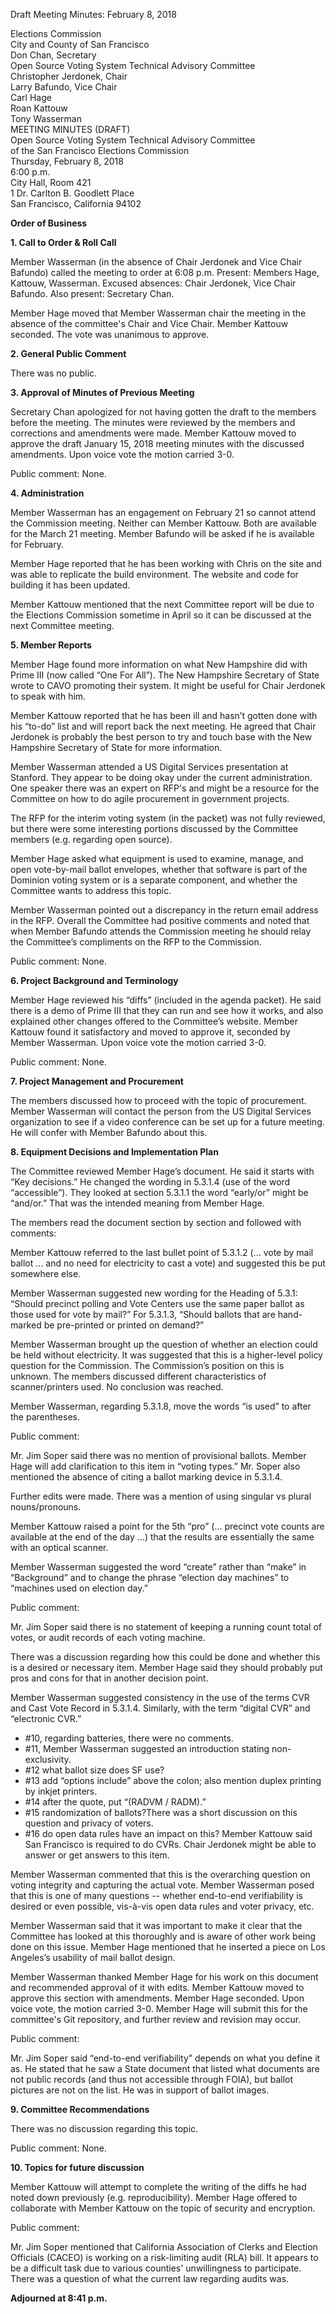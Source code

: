 Draft Meeting Minutes: February 8, 2018


<div id="meeting_header_right" class="headered">
Elections Commission<br>
City and County of San Francisco<br>
Don Chan, Secretary<br>
</div>

<div class="headered">
Open Source Voting System Technical Advisory Committee<br>
Christopher Jerdonek, Chair<br>
Larry Bafundo, Vice Chair<br>
Carl Hage<br>
Roan Kattouw<br>
Tony Wasserman<br>
</div>

<div id="meeting_header_main" class="headered">
MEETING MINUTES (DRAFT)<br>
Open Source Voting System Technical Advisory Committee<br>
of the San Francisco Elections Commission<br>
Thursday, February 8, 2018<br>
6:00 p.m.<br>
City Hall, Room 421<br>
1 Dr. Carlton B. Goodlett Place<br>
San Francisco, California 94102<br>
</div>

**Order of Business**


**1\. Call to Order & Roll Call**

Member Wasserman (in the absence of Chair Jerdonek and Vice Chair Bafundo)
called the meeting to order at 6:08 p.m. Present: Members Hage, Kattouw,
Wasserman. Excused absences: Chair Jerdonek, Vice Chair Bafundo. Also present:
Secretary Chan.

Member Hage moved that Member Wasserman chair the meeting in the absence of
the committee's Chair and Vice Chair. Member Kattouw seconded. The vote was
unanimous to approve.


**2\. General Public Comment**

There was no public.


**3\. Approval of Minutes of Previous Meeting**

Secretary Chan apologized for not having gotten the draft to the members
before the meeting. The minutes were reviewed by the members and corrections
and amendments were made. Member Kattouw moved to approve the draft January
15, 2018 meeting minutes with the discussed amendments. Upon voice vote the
motion carried 3-0.

Public comment: None.


**4\. Administration**

Member Wasserman has an engagement on February 21 so cannot attend the
Commission meeting. Neither can Member Kattouw. Both are available for the
March 21 meeting. Member Bafundo will be asked if he is available for
February.

Member Hage reported that he has been working with Chris on the site and was
able to replicate the build environment. The website and code for building it
has been updated.

Member Kattouw mentioned that the next Committee report will be due to the
Elections Commission sometime in April so it can be discussed at the next
Committee meeting.


**5\. Member Reports**

Member Hage found more information on what New Hampshire did with Prime III
(now called “One For All”). The New Hampshire Secretary of State wrote to
CAVO promoting their system. It might be useful for Chair Jerdonek to speak
with him.

Member Kattouw reported that he has been ill and hasn’t gotten done with his
“to-do” list and will report back the next meeting. He agreed that Chair
Jerdonek is probably the best person to try and touch base with the New
Hampshire Secretary of State for more information.

Member Wasserman attended a US Digital Services presentation at Stanford.
They appear to be doing okay under the current administration. One speaker
there was an expert on RFP's and might be a resource for the Committee on how
to do agile procurement in government projects.

The RFP for the interim voting system (in the packet) was not fully reviewed,
but there were some interesting portions discussed by the Committee members
(e.g. regarding open source).

Member Hage asked what equipment is used to examine, manage, and open
vote-by-mail ballot envelopes, whether that software is part of the Dominion
voting system or is a separate component, and whether the Committee wants to
address this topic.

Member Wasserman pointed out a discrepancy in the return email address in the
RFP. Overall the Committee had positive comments and noted that when Member
Bafundo attends the Commission meeting he should relay the Committee’s
compliments on the RFP to the Commission.

Public comment: None.


**6\. Project Background and Terminology**

Member Hage reviewed his “diffs” (included in the agenda packet). He said
there is a demo of Prime III that they can run and see how it works, and also
explained other changes offered to the Committee’s website. Member Kattouw
found it satisfactory and moved to approve it, seconded by Member Wasserman.
Upon voice vote the motion carried 3-0.

Public comment: None.


**7\. Project Management and Procurement**

The members discussed how to proceed with the topic of procurement. Member
Wasserman will contact the person from the US Digital Services organization
to see if a video conference can be set up for a future meeting. He will
confer with Member Bafundo about this.


**8\. Equipment Decisions and Implementation Plan**

The Committee reviewed Member Hage’s document. He said it starts with “Key
decisions.” He changed the wording in 5.3.1.4 (use of the word “accessible”).
They looked at section 5.3.1.1 the word “early/or” might be “and/or.” That
was the intended meaning from Member Hage.

The members read the document section by section and followed with comments:

Member Kattouw referred to the last bullet point of 5.3.1.2 (... vote by mail
ballot ... and no need for electricity to cast a vote) and suggested this be
put somewhere else.

Member Wasserman suggested new wording for the Heading of 5.3.1: “Should
precinct polling and Vote Centers use the same paper ballot as those used for
vote by mail?” For 5.3.1.3, “Should ballots that are hand-marked be
pre-printed or printed on demand?”

Member Wasserman brought up the question of whether an election could be held
without electricity. It was suggested that this is a higher-level policy
question for the Commission. The Commission’s position on this is unknown.
The members discussed different characteristics of scanner/printers used.
No conclusion was reached.

Member Wasserman, regarding 5.3.1.8, move the words “is used” to after the
parentheses.

Public comment:

Mr. Jim Soper said there was no mention of provisional ballots. Member Hage
will add clarification to this item in “voting types.” Mr. Soper also
mentioned the absence of citing a ballot marking device in 5.3.1.4.

Further edits were made. There was a mention of using singular vs plural
nouns/pronouns.

Member Kattouw raised a point for the 5th “pro” (... precinct vote counts are
available at the end of the day ...) that the results are essentially the
same with an optical scanner.

Member Wasserman suggested the word “create” rather than “make” in
“Background” and to change the phrase “election day machines” to “machines
used on election day.”

Public comment:

Mr. Jim Soper said there is no statement of keeping a running count total of
votes, or audit records of each voting machine.

There was a discussion regarding how this could be done and whether this is a
desired or necessary item. Member Hage said they should probably put pros and
cons for that in another decision point.

Member Wasserman suggested consistency in the use of the terms CVR and Cast
Vote Record in 5.3.1.4. Similarly, with the term “digital CVR” and
“electronic CVR.”

* #10, regarding batteries, there were no comments.
* #11, Member Wasserman suggested an introduction stating non-exclusivity.
* #12 what ballot size does SF use?
* #13 add “options include” above the colon;  also mention duplex printing
  by inkjet printers.
* #14 after the quote, put “(RADVM / RADM).”
* #15 randomization of ballots?There was a short discussion on this question
  and privacy of voters.
* #16 do open data rules have an impact on this? Member Kattouw said San
  Francisco is required to do CVRs. Chair Jerdonek might be able to answer or
  get answers to this item.

Member Wasserman commented that this is the overarching question on voting
integrity and capturing the actual vote. Member Wasserman posed that this is
one of many questions -- whether end-to-end verifiability is desired or even
possible, vis-à-vis open data rules and voter privacy, etc.

Member Wasserman said that it was important to make it clear that the
Committee has looked at this thoroughly and is aware of other work being done
on this issue. Member Hage mentioned that he inserted a piece on Los
Angeles’s usability of mail ballot design.

Member Wasserman thanked Member Hage for his work on this document and
recommended approval of it with edits. Member Kattouw moved to approve this
section with amendments. Member Hage seconded. Upon voice vote, the motion
carried 3-0. Member Hage will submit this for the committee's Git repository,
and further review and revision may occur.

Public comment:

Mr. Jim Soper said “end-to-end verifiability” depends on what you define it
as. He stated that he saw a State document that listed what documents are not
public records (and thus not accessible through FOIA), but ballot pictures are
not on the list. He was in support of ballot images.


**9\. Committee Recommendations**

There was no discussion regarding this topic.

Public comment: None.


**10\. Topics for future discussion**

Member Kattouw will attempt to complete the writing of the diffs he had noted
down previously (e.g. reproducibility). Member Hage offered to collaborate
with Member Kattouw on the topic of security and encryption.

Public comment:

Mr. Jim Soper mentioned that California Association of Clerks and Election
Officials (CACEO) is working on a risk-limiting audit (RLA) bill. It appears
to be a difficult task due to various counties' unwillingness to participate.
There was a question of what the current law regarding audits was.


**Adjourned at 8:41 p.m.**
